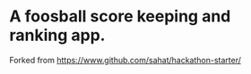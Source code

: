 # A foosball score keeping and ranking app.

Forked from https://www.github.com/sahat/hackathon-starter/
